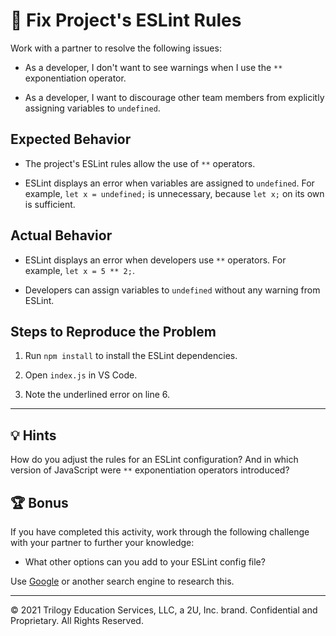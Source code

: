 # 🐛 Fix Project's ESLint Rules

Work with a partner to resolve the following issues:

* As a developer, I don't want to see warnings when I use the `**` exponentiation operator.

* As a developer, I want to discourage other team members from explicitly assigning variables to `undefined`.

## Expected Behavior

* The project's ESLint rules allow the use of `**` operators. 

* ESLint displays an error when variables are assigned to `undefined`. For example, `let x = undefined;` is unnecessary, because `let x;` on its own is sufficient.

## Actual Behavior

* ESLint displays an error when developers use `**` operators. For example, `let x = 5 ** 2;`.

* Developers can assign variables to `undefined` without any warning from ESLint.

## Steps to Reproduce the Problem

1. Run `npm install` to install the ESLint dependencies.

2. Open `index.js` in VS Code.

3. Note the underlined error on line 6.

---

## 💡 Hints

How do you adjust the rules for an ESLint configuration? And in which version of JavaScript were `**` exponentiation operators introduced?

## 🏆 Bonus

If you have completed this activity, work through the following challenge with your partner to further your knowledge:

* What other options can you add to your ESLint config file?

Use [Google](https://www.google.com) or another search engine to research this.

---

© 2021 Trilogy Education Services, LLC, a 2U, Inc. brand. Confidential and Proprietary. All Rights Reserved.
